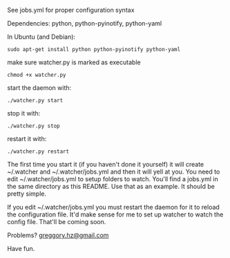 See jobs.yml for proper configuration syntax

Dependencies: python, python-pyinotify, python-yaml

In Ubuntu (and Debian):

	sudo apt-get install python python-pyinotify python-yaml

make sure watcher.py is marked as executable

	chmod +x watcher.py


start the daemon with:

	./watcher.py start


stop it with:

	./watcher.py stop


restart it with:

	./watcher.py restart


The first time you start it (if you haven't done it yourself) it will
create ~/.watcher and ~/.watcher/jobs.yml and then it will yell at
you. You need to edit ~/.watcher/jobs.yml to setup folders to watch.
You'll find a jobs.yml in the same directory as this README. Use that
as an example. It should be pretty simple.

If you edit ~/.watcher/jobs.yml you must restart the daemon for it to
reload the configuration file. It'd make sense for me to set up
watcher to watch the config file. That'll be coming soon.

Problems? greggory.hz@gmail.com

Have fun.
